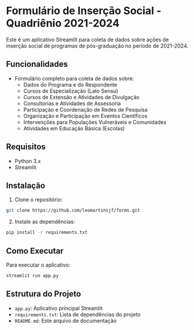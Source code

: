 # Formulário de Inserção Social - Quadriênio 2021-2024

Este é um aplicativo Streamlit para coleta de dados sobre ações de inserção social de programas de pós-graduação no período de 2021-2024.

## Funcionalidades

- Formulário completo para coleta de dados sobre:
  - Dados do Programa e do Respondente
  - Cursos de Especialização (Lato Sensu)
  - Cursos de Extensão e Atividades de Divulgação
  - Consultorias e Atividades de Assessoria
  - Participação e Coordenação de Redes de Pesquisa
  - Organização e Participação em Eventos Científicos
  - Intervenções para Populações Vulneráveis e Comunidades
  - Atividades em Educação Básica (Escolas)

## Requisitos

- Python 3.x
- Streamlit

## Instalação

1. Clone o repositório:
```bash
git clone https://github.com/leomartinsjf/forms.git
```

2. Instale as dependências:
```bash
pip install -r requirements.txt
```

## Como Executar

Para executar o aplicativo:

```bash
streamlit run app.py
```

## Estrutura do Projeto

- `app.py`: Aplicativo principal Streamlit
- `requirements.txt`: Lista de dependências do projeto
- `README.md`: Este arquivo de documentação 